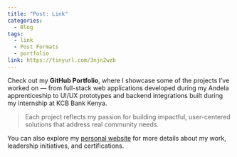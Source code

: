 ```yaml
---
title: "Post: Link"
categories:
  - Blog
tags:
  - link
  - Post Formats
  - portfolio
link: https://tinyurl.com/3njn2wzb
---
```


Check out my **GitHub Portfolio**, where I showcase some of the projects I’ve worked on — from full-stack web applications developed during my Andela apprenticeship to UI/UX prototypes and backend integrations built during my internship at KCB Bank Kenya.

> Each project reflects my passion for building impactful, user-centered solutions that address real community needs.

You can also explore my [personal website](https://tinyurl.com/44r8rkwk) for more details about my work, leadership initiatives, and certifications.
